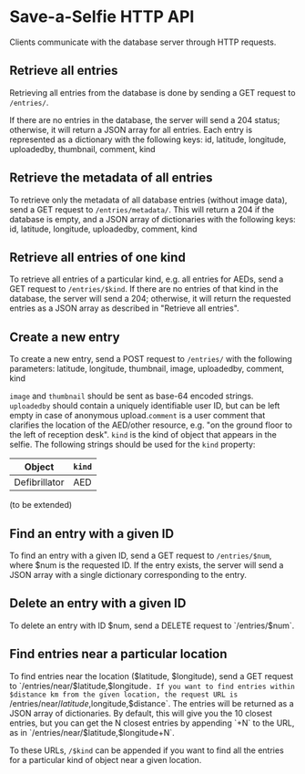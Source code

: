 Save-a-Selfie HTTP API
======================

Clients communicate with the database server through HTTP requests. 


Retrieve all entries
--------------------

Retrieving all entries from the database is done by sending a GET request to 
`/entries/`.

If there are no entries in the database, the server will send a 204 status;
otherwise, it will return a JSON array for all entries. Each entry is represented as a dictionary
with the following keys:
    id,
    latitude,
    longitude,
    uploadedby,
    thumbnail,
    comment,
    kind

Retrieve the metadata of all entries
------------------------------------

To retrieve only the metadata of all database entries (without image data), send a GET request to `/entries/metadata/`.
This will return a 204 if the database is empty, and a JSON array of dictionaries with the following keys:
    id,
    latitude,
    longitude,
    uploadedby,
    comment,
    kind


Retrieve all entries of one kind
--------------------------------

To retrieve all entries of a particular kind, e.g. all entries for AEDs, send a GET request to
`/entries/$kind`. If there are no entries of that kind in the database, the server will send a 204; 
otherwise, it will return the requested entries as a JSON array as described in "Retrieve all entries".

Create a new entry
------------------

To create a new entry, send a POST request to `/entries/` with the following parameters:
    latitude,
    longitude,
    thumbnail,
    image,
    uploadedby,
    comment,
    kind

`image` and `thumbnail` should be sent as base-64 encoded strings. `uploadedby` should contain a uniquely identifiable user ID, but can be left empty in case of anonymous upload.`comment` is a user comment that clarifies the location of the AED/other resource, e.g. "on the ground floor to the left of reception desk". `kind` is the kind of object that appears in the selfie. The following strings should be used for the `kind` property: 

Object          |  `kind`
----------------|--------
Defibrillator   | AED

(to be extended)


Find an entry with a given ID
-----------------------------

To find an entry with a given ID, send a GET request to `/entries/$num`, where $num is the requested ID.
If the entry exists, the server will send a JSON array with a single dictionary corresponding to the entry.


Delete an entry with a given ID
-------------------------------

To delete an entry with ID $num, send a DELETE request to `/entries/$num`. 


Find entries near a particular location
-----------------------------------------

To find entries near the location ($latitude, $longitude), send a GET request to `/entries/near/$latitude,$longitude`. If you want to find entries within $distance km from the given location, the request URL is `/entries/near/$latitude,$longitude,$distance`. The entries will be returned as a JSON array of dictionaries. By default, this will give you the 10 closest entries, but you can get the N closest entries by appending `+N` to the URL, as in `/entries/near/$latitude,$longitude+N`.

To these URLs, `/$kind` can be appended if you want to find all the entries for a particular kind of object near a given location.



